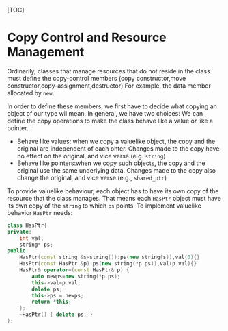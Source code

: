 [TOC]
# Copy Control and Resource Management

Ordinarily, classes that manage resources that do not reside in the class must define the copy-control members (copy constructor,move constructor,copy-assignment,destructor).For example, the data member allocated by `new`. 

In order to define these members, we first have to decide what copying an object of our type wil mean. In general, we have two choices: We can define the copy operations to make the class behave like a value or like a pointer.

- Behave like values: when we copy a valuelike object, the copy and the original are independent of each ohter. Changes made to the copy have no effect on the original, and vice verse.(e.g. `string`)
- Behave like pointers:when we copy such objects, the copy and the original use the same underlying data. Changes made to the copy also change the original, and vice verse.(e.g., `shared_ptr`)

To provide valuelike behaviour, each object has to have its own copy of the resource that the class manages. That means each `HasPtr` object must have its own copy of the `string` to which `ps` points. To implement valuelike behavior `HasPtr` needs:
```c++
class HasPtr{
private:
	int val;
	string* ps;
public:
	HasPtr(const string &s=string()):ps(new string(s)),val(0){}
	HasPtr(const HasPtr &p):ps(new string(*p.ps)),val(p.val){}
	HasPtr& operator=(const HasPtr& p) {
        auto newps=new string(*p.ps);
        this->val=p.val;
        delete ps;
		this->ps = newps;
		return *this;
	};
	~HasPtr() { delete ps; }
};
```